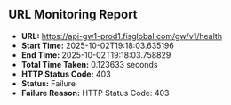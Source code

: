 ## URL Monitoring Report

- **URL:** https://api-gw1-prod1.fisglobal.com/gw/v1/health
- **Start Time:** 2025-10-02T19:18:03.635196
- **End Time:** 2025-10-02T19:18:03.758829
- **Total Time Taken:** 0.123633 seconds
- **HTTP Status Code:** 403
- **Status:** Failure
- **Failure Reason:** HTTP Status Code: 403
